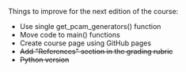 Things to improve for the next edition of the course:

* Use single get_pcam_generators() function
* Move code to main() functions
* Create course page using GitHub pages
* <del>Add "References" section in the grading rubric</del>
* <del>Python version</del>
